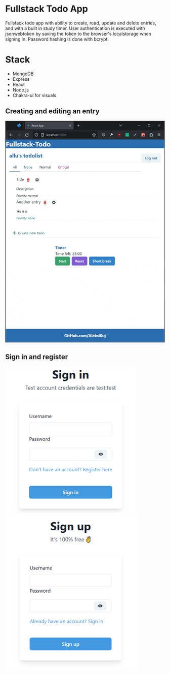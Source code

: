 # Fullstack Todo App

Fullstack todo app with ability to create, read, update and delete entries, and with a built in study timer. User authentication is executed with jsonwebtoken by saving the token to the browser's localstorage when signing in. Password hashing is done with bcrypt.

# Stack

- MongoDB
- Express
- React
- Node.js
- Chakra-ui for visuals

## Creating and editing an entry

![](https://github.com/AleksiKuj/fullstack-todo/blob/master/images/gif1.gif)

## Sign in and register

![](https://github.com/AleksiKuj/fullstack-todo/blob/master/images/image2.PNG)![](https://github.com/AleksiKuj/fullstack-todo/blob/master/images/image1.PNG)
